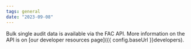 ```yaml
---
tags: general
date: "2023-09-08"
---
```

Bulk single audit data is available via the FAC API. More information on the API is on [our developer resources page]({{ config.baseUrl }}developers).
